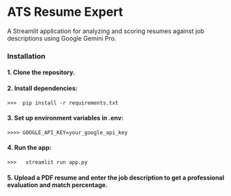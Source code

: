 # ATS Resume Expert

A Streamlit application for analyzing and scoring resumes against job descriptions using Google Gemini Pro.

### Installation

#### 1. Clone the repository.

#### 2. Install dependencies:
    >>>  pip install -r requirements.txt
#### 3. Set up environment variables in .env:
    >>>> GOOGLE_API_KEY=your_google_api_key
#### 4. Run the app:
    >>>   streamlit run app.py

#### 5. Upload a PDF resume and enter the job description to get a professional evaluation and match percentage.
